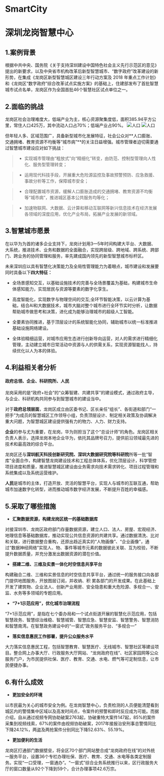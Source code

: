 # SmartCity

# 深圳龙岗智慧中心

## 1.案例背景

根据中共中央、国务院《关于支持深圳建设中国特色社会主义先行示范区的意见》提出的新要求，以及中央省市机构改革后新型智慧城市、“数字政府”改革建设的新形势，在集成《龙岗区新型智慧城区建设三年行动方案及 2018 年重点工作计划》和《龙岗区“数字政府”综合改革试点实施方案》的基础上，住建部发布了首批智慧城市试点名单，龙岗区作为全国首批46个智慧社区试点单位之一。



## 2.面临的挑战

龙岗区社会治理难度大，低端产业为主，核心资源聚集度低，面积385.94平方公里，常住人口425万，其中流动人口占70%；低端产业占90%。
![人口](https://ae01.alicdn.com/kf/H9f672fe82da642f6b70cb058e3b4f6f3f.png)
![人口](https://ae01.alicdn.com/kf/H28707980a1d343dd957b82633aa6b80fP.png)

但年轻人多、区域范围广，具备新型城市化发展特征，社会公众对**人口膨胀、交通拥堵、教育资源不均衡等“城市病”**的关注日益增强。城市管理者迫切需要通过智慧城市建设应对如下挑战：

>- 实现城市管理由“粗放式”向“精细化”转变，由防范、控制型管理向人性化、服务型管理转变；

>- 运用现代科技手段，开展重大危险源监控及事故预警预防、应急救援、事故分析等工作，保障城市安全；

> - 合理配置城市资源，缓解人口膨胀造成的交通拥堵、教育资源不均衡等“城市病”，推进城区基本公共服务均等化；

>- 加速物联网、大数据、云计算和移动互联网等新兴信息技术在经济发展各领域的深度应用，优化产业布局，拓展产业发展的新领域。

## 3.智慧城市愿景

在以华为为首的诸多企业支持下，龙岗计划用3—5年时间构建大平台、大数据、大系统，推进技术、业务和数据的全面融合，实现跨层级、跨地域、跨系统、跨部门、跨业务的协同管理和服务，率先建成国内领先的新型智慧城市标杆区。

未来深圳应以具有智慧化决策能力及全局性管理能力为着眼点，城市建设和发展要同时具备以下**四大特征：**

- 全场景感知交互，以基础设施技术的完善与全场景覆盖为基础，构建城市生命体感知能力，实现居民与资源等要素的数字化孪生。

- 高度智能化，实现数字与物理空间的交互;全环节智能决策，以云计算为基础，结合AI和大数据技术，城市大脑对整个城市进行全环节实时分析，让数据帮助城市做思考和决策，进化成为能够治理城市的超级人工智能。

- 全要素协同推进，基于顶层设计的系统智能化协同，辅助城市以统一标准推进基础设施网络建设。

- 全体验精细运营，对城市应用生态进行创新导向运营，对人的需求进行精细化管理，主动建立城市日常活动中资源与人的供需关系，实现资源智能找人，持续优化以人为本的体验。


## 4.利益相关者分析

#### 政府总领、企业、科研院所、人民

龙岗采用的是“政府+社会”的“众筹智建、共建共享”的建设模式，通过政府主导，与企业、科研机构共同参与到智慧城市的建设当中。

对于**政府总领层面**，龙岗区成立由区委书记、区长亲任“组长”、各街道和部门“一把手”为成员的智慧城区工作领导小组，负责顶层设计、制定相关政策及协调解决重大问题，为智慧城区建设提供强有力的物力、人力、财力支持。

**企业**的参与尤为重要，在龙岗，华为则担当了这个“总设计师”的角色。龙岗区相关负责人表示，选择龙岗本地企业华为，依托其品牌号召力，提供前沿领域最先进的技术和最高效的综合平台。

龙岗区还与**深圳航天科技创新研究院、深圳大数据研究院等科研院**所等一批“智库”全面合作，构建智慧龙岗建设技术和工程总体体系，优化顶层设计，科学管控项目进度和质量，推进智慧城区建设由业务需求向技术需求转化、项目过程管理和系统集成以及系统运营维护。

**人民**是城市的主体，打造开放、灵活的智慧平台，实现人与城市的互联互通，帮助城市加速数字化转型，进而推动城市数字经济发展，不断提升百姓的幸福感。 

## 5.采取了哪些措施


- **汇聚数据资源，构建龙岗区统一的基础数据库**

对接深圳市、龙岗区政府部门存量数据资源，建立人口、法人、房屋、宏观经济、地理信息等基础数据库，推动实现公共信息资源的共建共享。通过数据清洗、比对和关联，进行数据整合重构，还原出趋近真实的“人物画像”、“企业画像”，通过“数据神经网络”实现人、物、事件等城市元素的数据彼此关联、互为校验，不断提升数据质量，并充分激发出数据资源的潜在价值。

- **搭建二维、三维及实景一体化时空信息共享平台**

构建融合二维、三维和实景信息的时空信息共享平台，通过统一的服务接口向各部门提供地图服务，开放图层订阅，并收纳、积 累各部门的开发成果。在此基础上开发了建筑物、企业法人、创新产业用房、安全隐患和重大危险源、多规合一、安监、水务等多领域的专题应用。

- **“7+1示范应用”，优化城市治理流程**

 “7+1示范应用”，是指在七个委办局和一个试点街道开展的智慧化示范应用，包括智慧政务、智慧综治维稳、智慧城管、智慧应急、智慧安监、智慧警务、智慧消防和智慧南湾。在智慧政务建设中的“一窗式”政务服务平台、“多规合一”

- **落实信息惠民工作部署，提升公众服务水平**

大力落实信息惠民工程，包括智慧教育、智慧医疗、无线城市、智慧社区等建设项目。整合网上办事大厅、行政服务大厅网站、“龙岗政府在线”、社区家园网等公众服务门户，为市民提供社保、医疗、教育、交通、水电、燃气等可定制信息，让市民便捷办事。


## 6.有什么成效

  - **更加安全的环境**

以市民最为关心的城市安全为例。在龙岗智慧中心，负责检测的人员便能清楚看到城区内的警情集中区域以及高发时间点，令案件的预警和即时反应成为可能。而据介绍，自从通过视频专网协助破案2763起，协破重特大案件147起，85%的案件采集到视频线索，67%的案件由视频协助破案，2017年接报治安刑事总警情同比下降24.12%，两盗及两抢案件分别同比下降52.63%、55.19%。

  - **更加便利的生活**

龙岗区打通部门数据壁垒，将全区70个部门网站整合成“龙岗政府在线”的对外统一服务平台，设置36个专栏办理社保、医疗、教育、交通、水电等各类定制服务。实现“一口受理，一窗通办”。“一窗式”综合业务系统推行以来，区行政服务大厅的窗口数量从92个下降到59个，合计办理事项42.6万宗。

